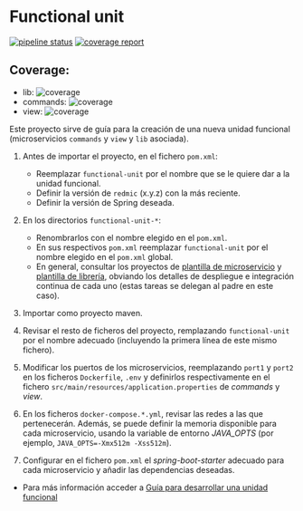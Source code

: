 # Functional unit

[![pipeline status](https://git.redmic.net/redmic-server/functional-unit/badges/dev/pipeline.svg)](https://git.redmic.net/redmic-server/functional-unit/commits/dev) [![coverage report](https://git.redmic.net/redmic-server/functional-unit/badges/dev/coverage.svg)](https://git.redmic.net/redmic-server/functional-unit/commits/dev)

## Coverage:

  * lib: ![coverage](https://git.redmic.net/redmic-server/functional-unit/badges/dev/coverage.svg?job=maven-build-lib)
  * commands: ![coverage](https://git.redmic.net/redmic-server/functional-unit/badges/dev/coverage.svg?job=maven-build-commands)
  * view: ![coverage](https://git.redmic.net/redmic-server/functional-unit/badges/dev/coverage.svg?job=maven-build-view)

Este proyecto sirve de guía para la creación de una nueva unidad funcional (microservicios `commands` y `view` y `lib` asociada).

1. Antes de importar el proyecto, en el fichero `pom.xml`:
	* Reemplazar `functional-unit` por el nombre que se le quiere dar a la unidad funcional.
	* Definir la versión de `redmic` (x.y.z) con la más reciente.
	* Definir la versión de Spring deseada.

2. En los directorios `functional-unit-*`:
	* Renombrarlos con el nombre elegido en el `pom.xml`.
	* En sus respectivos `pom.xml` reemplazar `functional-unit` por el nombre elegido en el `pom.xml` global.
	* En general, consultar los proyectos de [plantilla de microservicio](https://git.redmic.net/redmic-server/microservice-template) y [plantilla de librería](https://git.redmic.net/redmic-server/library-template), obviando los detalles de despliegue e integración continua de cada uno (estas tareas se delegan al padre en este caso).

3. Importar como proyecto maven.

4. Revisar el resto de ficheros del proyecto, remplazando `functional-unit` por el nombre adecuado (incluyendo la primera línea de este mismo fichero).

5. Modificar los puertos de los microservicios, reemplazando `port1` y `port2` en los ficheros `Dockerfile`, `.env` y definirlos respectivamente en el fichero `src/main/resources/application.properties` de *commands* y *view*.

6. En los ficheros `docker-compose.*.yml`, revisar las redes a las que pertenecerán. Además, se puede definir la memoria disponible para cada microservicio, usando la variable de entorno *JAVA_OPTS* (por ejemplo, `JAVA_OPTS=-Xmx512m -Xss512m`).

7. Configurar en el fichero `pom.xml` el *spring-boot-starter* adecuado para cada microservicio y añadir las dependencias deseadas.

* Para más información acceder a [Guía para desarrollar una unidad funcional](https://git.redmic.net/redmic-server/functional-unit-template/wikis/home)
